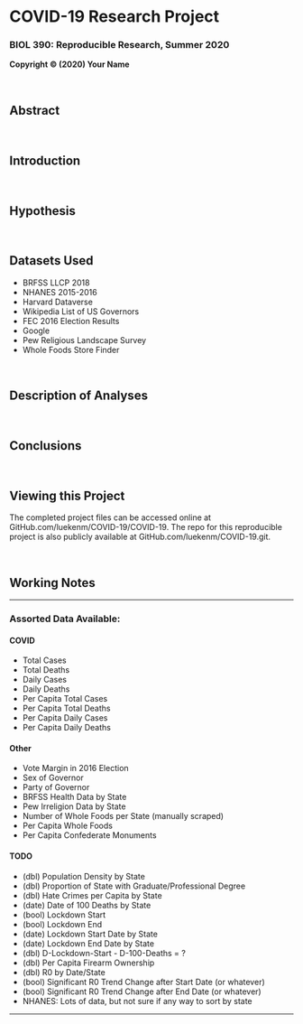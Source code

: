 # COVID-19 Research Project

### BIOL 390: Reproducible Research, Summer 2020

**Copyright © (2020) Your Name**

<br/>

## Abstract

<br/>

## Introduction

<br/>

## Hypothesis

<br/>

## Datasets Used

* BRFSS LLCP 2018
* NHANES 2015-2016
* Harvard Dataverse
* Wikipedia List of US Governors
* FEC 2016 Election Results
* Google
* Pew Religious Landscape Survey
* Whole Foods Store Finder

<br/>

## Description of Analyses

<br/>

## Conclusions

<br/>

## Viewing this Project

The completed project files can be accessed online at GitHub.com/luekenm/COVID-19/COVID-19. The repo for this reproducible project is also publicly available at GitHub.com/luekenm/COVID-19.git.

<br/>

## Working Notes

---

### Assorted Data Available:

#### COVID

* Total Cases
* Total Deaths
* Daily Cases
* Daily Deaths
* Per Capita Total Cases
* Per Capita Total Deaths
* Per Capita Daily Cases
* Per Capita Daily Deaths

#### Other

* Vote Margin in 2016 Election
* Sex of Governor
* Party of Governor
* BRFSS Health Data by State
* Pew Irreligion Data by State
* Number of Whole Foods per State (manually scraped)
* Per Capita Whole Foods
* Per Capita Confederate Monuments

#### TODO

* (dbl) Population Density by State
* (dbl) Proportion of State with Graduate/Professional Degree
* (dbl) Hate Crimes per Capita by State
* (date) Date of 100 Deaths by State
* (bool) Lockdown Start
* (bool) Lockdown End
* (date) Lockdown Start Date by State
* (date) Lockdown End Date by State
* (dbl) D-Lockdown-Start - D-100-Deaths = ?
* (dbl) Per Capita Firearm Ownership
* (dbl) R0 by Date/State
* (bool) Significant R0 Trend Change after Start Date (or whatever)
* (bool) Significant R0 Trend Change after End Date (or whatever)
* NHANES: Lots of data, but not sure if any way to sort by state

---